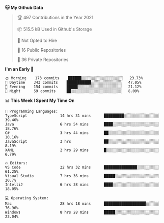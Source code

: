 <!--START_SECTION:waka-->
**🐱 My Github Data** 

> 🏆 497 Contributions in the Year 2021
 > 
> 📦 515.5 kB Used in Github's Storage 
 > 
> 🚫 Not Opted to Hire
 > 
> 📜 16 Public Repositories 
 > 
> 🔑 36 Private Repositories  
 > 
**I'm an Early 🐤** 

```text
🌞 Morning    173 commits    ██████░░░░░░░░░░░░░░░░░░░   23.73% 
🌆 Daytime    343 commits    ███████████░░░░░░░░░░░░░░   47.05% 
🌃 Evening    154 commits    █████░░░░░░░░░░░░░░░░░░░░   21.12% 
🌙 Night      59 commits     ██░░░░░░░░░░░░░░░░░░░░░░░   8.09%

```


📊 **This Week I Spent My Time On** 

```text
💬 Programming Languages: 
TypeScript               14 hrs 31 mins      █████████░░░░░░░░░░░░░░░░   39.46% 
Java                     6 hrs 54 mins       ████░░░░░░░░░░░░░░░░░░░░░   18.76% 
C#                       3 hrs 44 mins       ██░░░░░░░░░░░░░░░░░░░░░░░   10.16% 
JavaScript               3 hrs               ██░░░░░░░░░░░░░░░░░░░░░░░   8.19% 
XAML                     2 hrs 29 mins       █░░░░░░░░░░░░░░░░░░░░░░░░   6.79%

🔥 Editors: 
VS Code                  22 hrs 32 mins      ███████████████░░░░░░░░░░   61.25% 
Visual Studio            7 hrs 36 mins       █████░░░░░░░░░░░░░░░░░░░░   20.7% 
IntelliJ                 6 hrs 38 mins       ████░░░░░░░░░░░░░░░░░░░░░   18.05%

💻 Operating System: 
Mac                      28 hrs 18 mins      ███████████████████░░░░░░   76.96% 
Windows                  8 hrs 28 mins       █████░░░░░░░░░░░░░░░░░░░░   23.04%

```


<!--END_SECTION:waka-->

